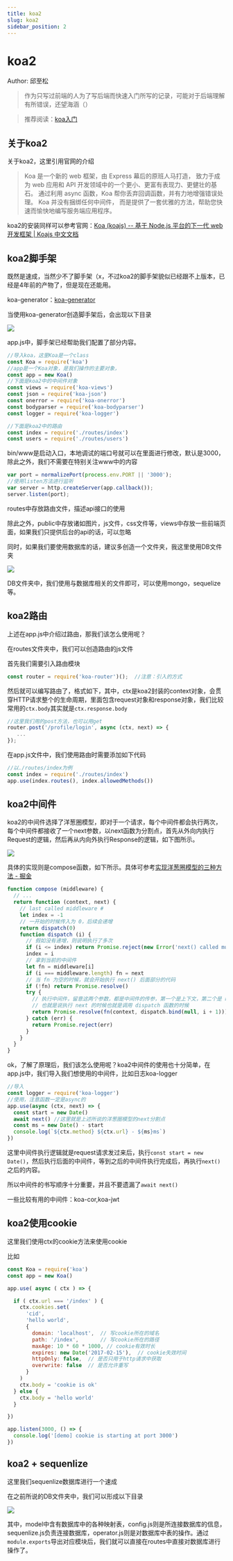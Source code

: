 ```yaml
---
title: koa2
slug: koa2
sidebar_position: 2
---
```



# koa2

Author: 邱至松

> 作为只写过前端的人为了写后端而快速入门所写的记录，可能对于后端理解有所错误，还望海涵（）

> 推荐阅读：[koa入门](https://www.liaoxuefeng.com/wiki/1022910821149312/1099752344192192) 

## 关于koa2

关于koa2，这里引用官网的介绍

> Koa 是一个新的 web 框架，由 Express 幕后的原班人马打造， 致力于成为 web 应用和 API 开发领域中的一个更小、更富有表现力、更健壮的基石。 通过利用 async 函数，Koa 帮你丢弃回调函数，并有力地增强错误处理。 Koa 并没有捆绑任何中间件， 而是提供了一套优雅的方法，帮助您快速而愉快地编写服务端应用程序。

koa2的安装同样可以参考官网：[Koa (koajs) -- 基于 Node.js 平台的下一代 web 开发框架 | Koajs 中文文档](https://koa.bootcss.com/)

## koa2脚手架

既然是速成，当然少不了脚手架（x，不过koa2的脚手架貌似已经跟不上版本，已经是4年前的产物了，但是现在还能用。

koa-generator：[koa-generator](https://www.npmjs.com/package/koa-generator)

当使用koa-generator创造脚手架后，会出现以下目录

![](/assets/EP0gbKzUVoHNuIx14O4cQRZ9n3b.png)

app.js中，脚手架已经帮助我们配置了部分内容。

```js
//导入koa，这里Koa是一个class
const Koa = require('koa')
//app是一个Koa对象，是我们操作的主要对象，
const app = new Koa()
//下面是koa2中的中间件对象
const views = require('koa-views')
const json = require('koa-json')
const onerror = require('koa-onerror')
const bodyparser = require('koa-bodyparser')
const logger = require('koa-logger')

//下面是koa2中的路由
const index = require('./routes/index')
const users = require('./routes/users')
```

bin/www是启动入口，本地调试的端口号就可以在里面进行修改，默认是3000，除此之外，我们不需要在特别关注www中的内容

```js
var port = normalizePort(process.env.PORT || '3000');
//使用listen方法进行监听
var server = http.createServer(app.callback());
server.listen(port);
```

routes中存放路由文件，描述api接口的使用

除此之外，public中存放诸如图片，js文件，css文件等，views中存放一些前端页面，如果我们只提供后台的api的话，可以忽略

同时，如果我们要使用数据库的话，建议多创造一个文件夹，我这里使用DB文件夹

![](/assets/GGDVbqPwGo7abzxfyq2chR4fnzh.png)

DB文件夹中，我们使用与数据库相关的文件即可，可以使用mongo，sequelize等。

## koa2路由

上述在app.js中介绍过路由，那我们该怎么使用呢？

在routes文件夹中，我们可以创造路由的js文件

首先我们需要引入路由模块

```js
const router = require('koa-router')();  //注意：引入的方式
```

然后就可以编写路由了，格式如下，其中，ctx是koa2封装的context对象，会贯穿HTTP请求整个的生命周期，里面包含request对象和response对象，我们比较常用的`ctx.body`其实就是`ctx.response.body`

```js
//这里我们用的post方法，也可以用get
router.post('/profile/login', async (ctx, next) => {
   ...
});
```

在app.js文件中，我们使用路由时需要添加如下代码

```js
//以./routes/index为例
const index = require('./routes/index')
app.use(index.routes(), index.allowedMethods())
```

## koa2中间件

koa2的中间件选择了洋葱圈模型，即对于一个请求，每个中间件都会执行两次，每个中间件都接收了一个next参数，以next函数为分割点，首先从外向内执行Request的逻辑，然后再从内向外执行Response的逻辑，如下图所示。

![](/assets/K2ZcbreejoQdHfxKxhZcvIazn9f.png)

具体的实现则是compose函数，如下所示。具体可参考[实现洋葱圈模型的三种方法 - 掘金](https://juejin.cn/post/7205812357876154423)

```js
function compose (middleware) {
  // ...
  return function (context, next) {
    // last called middleware #
    let index = -1
    // 一开始的时候传入为 0，后续会递增
    return dispatch(0)
    function dispatch (i) {
      // 假如没有递增，则说明执行了多次
      if (i <= index) return Promise.reject(new Error('next() called multiple times'))
      index = i
      // 拿到当前的中间件
      let fn = middleware[i]
      if (i === middleware.length) fn = next
      // 当 fn 为空的时候，就会开始执行 next() 后面部分的代码
      if (!fn) return Promise.resolve()
      try {
        // 执行中间件，留意这两个参数，都是中间件的传参，第一个是上下文，第二个是 next 函数
        // 也就是说执行 next 的时候也就是调用 dispatch 函数的时候
        return Promise.resolve(fn(context, dispatch.bind(null, i + 1)));
      } catch (err) {
        return Promise.reject(err)
      }
    }
  }
}
```

ok，了解了原理后，我们该怎么使用呢？koa2中间件的使用也十分简单，在app.js中，我们导入我们想使用的中间件，比如日志koa-logger

```js
//导入
const logger = require('koa-logger')
//使用，注意函数一定是async的
app.use(async (ctx, next) => {
  const start = new Date()
  await next() //这里就是上述所说的洋葱圈模型的next分割点
  const ms = new Date() - start
  console.log(`${ctx.method} ${ctx.url} - ${ms}ms`)
})
```

这里中间件执行逻辑就是request请求发过来后，执行`const start = new Date()`，然后执行后面的中间件，等到之后的中间件执行完成后，再执行`next()`之后的内容。

所以中间件的书写顺序十分重要，并且不要遗漏了`await next()`

一些比较有用的中间件：koa-cor,koa-jwt

## koa2使用cookie

这里我们使用ctx的cookie方法来使用cookie

比如

```js
const Koa = require('koa')
const app = new Koa()

app.use( async ( ctx ) => {

  if ( ctx.url === '/index' ) {
    ctx.cookies.set(
      'cid', 
      'hello world',
      {
        domain: 'localhost',  // 写cookie所在的域名
        path: '/index',       // 写cookie所在的路径
        maxAge: 10 * 60 * 1000, // cookie有效时长
        expires: new Date('2017-02-15'),  // cookie失效时间
        httpOnly: false,  // 是否只用于http请求中获取
        overwrite: false  // 是否允许重写
      }
    )
    ctx.body = 'cookie is ok'
  } else {
    ctx.body = 'hello world' 
  }

})

app.listen(3000, () => {
  console.log('[demo] cookie is starting at port 3000')
})
```

## koa2 + sequenlize

这里我们sequenlize数据库进行一个速成

在之前所说的DB文件夹中，我们可以形成以下目录

![](/assets/Bodzb4Orwog8Mix3S7QcfGujnJe.png)

其中，model中含有数据库中的各种映射表，config.js则是所连接数据库的信息，sequenlize.js负责连接数据库，operator.js则是对数据库中表的操作。通过`module.exports`导出对应模块后，我们就可以直接在routes中直接对数据库进行操作了。

